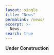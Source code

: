 ```yaml
---
layout: single
title: "News"
permalink: /news/
excerpt: >-
  News.
search: true
---
```



**Under Construction**


